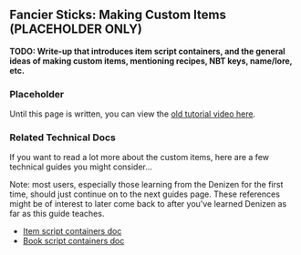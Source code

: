 Fancier Sticks: Making Custom Items (PLACEHOLDER ONLY)
-----------------------------------

**TODO: Write-up that introduces item script containers, and the general ideas of making custom items, mentioning recipes, NBT keys, name/lore, etc.**

### Placeholder

Until this page is written, you can view the [old tutorial video here](https://one.denizenscript.com/denizen/vids/Custom%20Items).

### Related Technical Docs

If you want to read a lot more about the custom items, here are a few technical guides you might consider...

Note: most users, especially those learning from the Denizen for the first time, should just continue on to the next guides page. These references might be of interest to later come back to after you've learned Denizen as far as this guide teaches.

- [Item script containers doc](https://one.denizenscript.com/denizen/lngs/item%20script%20containers)
- [Book script containers doc](https://one.denizenscript.com/denizen/lngs/book%20script%20containers)
